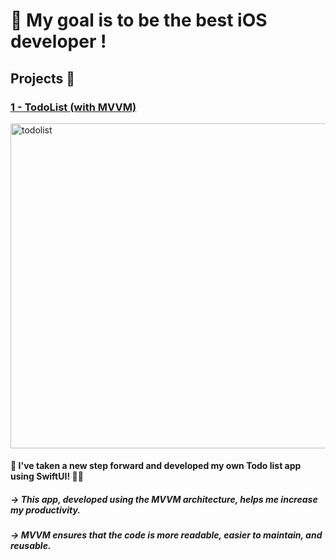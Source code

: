 #   My goal is to be the best iOS developer !

## Projects 🚀

### [1 - TodoList (with MVVM)](https://github.com/eneseken95/Swift_Projects/tree/main/TodoList)
<img width="520" alt="todolist" src="https://github.com/eneseken95/Swift_Projects/assets/144843964/89adf00e-80b7-4406-aa03-b41663c512e6">


#### 🚀 I've taken a new step forward and developed my own Todo list app using SwiftUI! 📱💼 
##### ->  This app, developed using the MVVM architecture, helps me increase my productivity. 
##### ->  MVVM ensures that the code is more readable, easier to maintain, and reusable.
